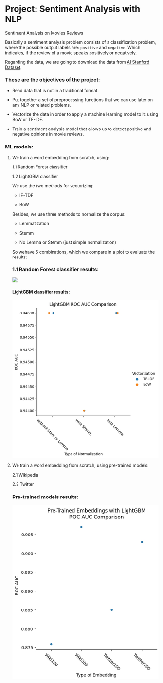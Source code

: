 # Project: Sentiment Analysis with NLP
Sentiment Analysis on Movies Reviews

Basically a sentiment analysis problem consists of a classification problem, where the possible output labels are: `positive` and `negative`. Which indicates, if the review of a movie speaks positively or negatively. 


Regarding the data, we are going to download the data from [AI Stanford Dataset](https://ai.stanford.edu/~amaas/data/sentiment/).

### These are the objectives of the project:

* Read data that is not in a traditional format.

* Put together a set of preprocessing functions that we can use later on any NLP or related problems.

* Vectorize the data in order to apply a machine learning model to it: using BoW or TF-IDF.

* Train a sentiment analysis model that allows us to detect positive and negative opinions in movie reviews.

### ML models:

1. We train a word embedding from scratch, using:

    1.1 Random Forest classifier
    
    1.2 LightGBM classifier

   We use the two methods for vectorizing:

    * IF-TDF

    * BoW

    Besides, we use three methods to normalize the corpus:

    * Lemmatization

    * Stemm

    * No Lemma or Stemm (just simple normalization)


    So wehave 6 combinations, which we compare in a plot to evaluate the results:
    
    ### 1.1 Random Forest classifier results:
    
    ![](https://github.com/DaDeCar/Sentiment-Analysis-with-NLP/blob/d9b025f455097b948fc06cfec94eb8afac89b71c/images/random_forest_roc_Auc%C3%A7.jpg)
    
    
    #### LightGBM classifier results:
    
    
    ![](https://github.com/DaDeCar/Sentiment-Analysis-with-NLP/blob/440b3e76b455d103bf8f7f8c9118a9ebb29bfd92/images/random_lightGBM_Auc.jpg)
    
    
    
    
    
    
2. We train a word embedding from scratch, using pre-trained models:

    2.1 Wikipedia
    
    2.2 Twitter

    ### Pre-trained models results:
    ![](https://github.com/DaDeCar/Sentiment-Analysis-with-NLP/blob/39fcf66daa7c6b4ca67158691b6edaf6e0c6cfb0/images/wiki_twitter_comparisson.jpg)
